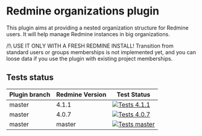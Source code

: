 # Redmine organizations plugin

This plugin aims at providing a nested organization structure for Redmine users.
It will help manage Redmine instances in big organizations.

/!\ USE IT ONLY WITH A FRESH REDMINE INSTALL! Transition from standard users or groups memberships is not implemented yet, and you can loose data if you use the plugin with existing project memberships.


Tests status
------------

|Plugin branch| Redmine Version   | Test Status      |
|-------------|-------------------|------------------|
|master       | 4.1.1             | [![Tests 4.1.1][1]][5] |  
|master       | 4.0.7             | [![Tests 4.0.7][2]][5] |
|master       | master            | [![Tests master][3]][5]|

[1]: https://github.com/jbbarth/redmine_organizations/actions/workflows/4_1_1.yml/badge.svg
[2]: https://github.com/jbbarth/redmine_organizations/actions/workflows/4_0_7.yml/badge.svg
[3]: https://github.com/jbbarth/redmine_organizations/actions/workflows/master.yml/badge.svg
[5]: https://github.com/jbbarth/redmine_organizations/actions
